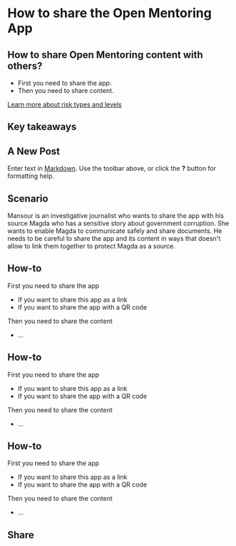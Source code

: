 # How to share the Open Mentoring App
## How to share Open Mentoring content with others?

 * First you need to share the app.
 * Then you need to share content.

[Learn more about risk types and levels](resources/risk-assessment.md)

## Key takeaways
## A New Post

Enter text in [Markdown](http://daringfireball.net/projects/markdown/). Use the toolbar above, or click the **?** button for formatting help.


## Scenario

Mansour is an investigative journalist who wants to share the app with his source Magda who has a sensitive story about government corruption. She wants to enable Magda to communicate safely and share documents. He needs to be careful to share the app and its content in ways that doesn't allow to link them together to protect Magda as a source.

## How-to
First you need to share the app
 * If you want to share this app as a link 
 * If you want to share the app with a QR code

Then you need to share the content
 * ...

## How-to
First you need to share the app
 * If you want to share this app as a link 
 * If you want to share the app with a QR code

Then you need to share the content
 * ...

## How-to
First you need to share the app
 * If you want to share this app as a link 
 * If you want to share the app with a QR code

Then you need to share the content
 * ...

## Share






